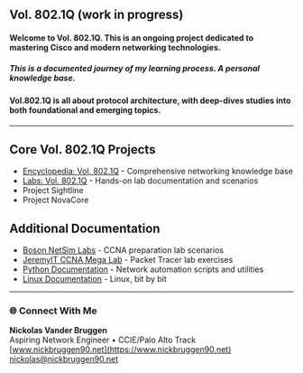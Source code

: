 ## Vol. 802.1Q (work in progress)   
#### Welcome to Vol. 802.1Q. This is an ongoing project dedicated to mastering Cisco and modern networking technologies.
##### This is a documented journey of my learning process. A personal knowledge base.
#### Vol.802.1Q is all about protocol architecture, with deep-dives studies into both foundational and emerging topics.
---
## Core Vol. 802.1Q Projects
* [Encyclopedia: Vol. 802.1Q](https://github.com/nickbruggen90/Networking-Encyclopedia-frontside) - Comprehensive networking knowledge base
* [Labs: Vol. 802.1Q](https://github.com/nickbruggen90/LabsVol8021Q/tree/main) - Hands-on lab documentation and scenarios
* Project Sightline
* Project NovaCore

## Additional Documentation
* [Boson NetSim Labs](https://github.com/nickbruggen90/Boson-NetSim-Labs) - CCNA preparation lab scenarios
* [JeremyIT CCNA Mega Lab](https://github.com/nickbruggen90/Packet-Tracer-Mega-Lab) - Packet Tracer lab exercises
* [Python Documentation](https://github.com/nickbruggen90/Python-Documentation/tree/main) - Network automation scripts and utilities
* [Linux Documentation](https://github.com/nickbruggen90/Linux-Documentation) - Linux, bit by bit
---
### 🌐 Connect With Me

**Nickolas Vander Bruggen**  
Aspiring Network Engineer • CCIE/Palo Alto Track  
[www.nickbruggen90.net](https://www.nickbruggen90.net)   
nickolas@nickbruggen90.net
